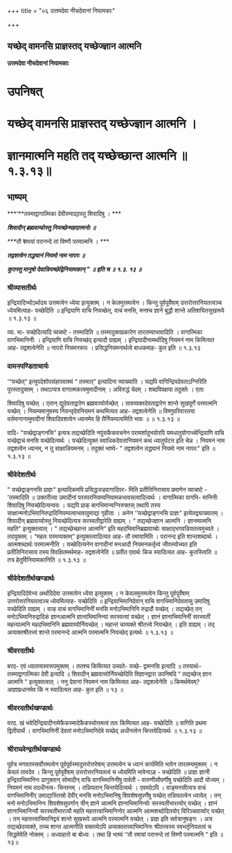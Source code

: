 +++
title = "०६ उत्तमदेवा नीचदेवानां नियामकाः"

+++


## यच्छेद् वामनसि प्राज्ञस्तद् यच्छेज्ज्ञान आत्मनि

**उत्तमदेवा नीचदेवानां नियामकाः**

# **उपनिषत्**

# **यच्छेद् वामनसि प्राज्ञस्तद् यच्छेज्ज्ञान आत्मनि ।**

# **ज्ञानमात्मनि महति तद् यच्छेच्छान्त आत्मनि ॥ १.३.१३॥**

## **भाष्यम्**

***‘**तस्माद्वागात्मिका देवीरुमाद्यास्तु शिवादिषु । ***

***शिवादीन् ब्रह्मवाय्वोस्तु नियच्छेन्महदात्मनोः ॥***

***तौ **र**मायां परानन्दे तां विष्णौ परमात्मनि । ***

***तद्वशत्वेन तद्ध्यानं नियमो नाम नापरः ॥***

***कुतस्तु मानुषो देवान्नियच्छेद्विनियामकान् " ॥ इति च ॥ १.३. १३ ॥***

### **श्रीव्यासतीर्थः**

इन्द्रियादिभ्योऽर्थादय उत्तमत्वेन ध्येया इत्युक्तम् । न केलमुत्तमत्वेन । किन्तु पूर्वपूर्वेषाम् उत्तरोत्तरनियतत्वञ्च ध्येयमित्याह- यच्छेदिति ॥ इन्द्रियाणि वाचि नियच्छेत्, वाचं मनसि, मनश्च ज्ञाने बुद्धौ शान्ते अतिशयितसुखरूपे ॥ १.३.१३ ॥

व्या. भा- यच्छेदित्यादि व्यचष्टे - तस्मादिति ॥ तस्मादुक्तप्रकारेण तारतम्याभावादिति । वागात्मिका वागभिमानिनीः । इन्द्रियाणि वाचि नियच्छ॑द् इत्यादौ ग्राह्यम् । इन्द्रियादीनामर्थादिषु नियमनं नाम किमित्यत आह- तद्वशत्वेनेति ॥ नापरो नियमनरूपः । प्रसिद्धनियमनार्थत्वे बाधकमाह- कुत इति ॥ १.३.१३

### **वामनपण्डिताचार्यः**

‘“यच्छेत्” इत्युपदेशोपसंहारवाक्यं “ तस्मात्" इत्यादिना व्याख्याति । यद्यपि वागिन्द्रियदेवताऽग्निरिति पुरस्तादुक्तम् । तथाऽप्यत्र वागात्मकत्वमुमादीनाम् । अविरुद्धं चेदम् । शब्दविवक्षया तदुक्तेः । एताः

शिवादिषु यच्छेत् । एतान् द्युदेवताद्वारेण ब्रह्मवाय्वोर्यच्छेत् । तावव्यक्तदेवताद्वारेण शान्ते सुखपूर्णे परमात्मनि यच्छेत् । नियम्यमानुषस्य नियन्तृदेवनियमनं कथमित्यत आह- तद्वशत्वेनेति ॥ विष्णुपरिवारतया वर्तमानानामुमादीनां शिवादिवशत्वेन ध्यानमेव हि तैर्नियम्यत्वमिति भावः ॥ ॥ १.३.१३ ॥

वादि- "यच्छेद्वाङ्गनसि” इत्यत्र तद्यच्छेदिति नपुंसकैकवचनेन परामर्शादुभयोरपि यमधातुयोगाच्चेन्द्रियाणि वाचि यच्छेद्वाचं मनसि यच्छेदित्यर्थः । यच्छेदित्युक्तं स्वाधिकदेवतानियमनं कथं ध्यातुर्घटत इति चेन्न । नियमनं नाम तद्वशत्वेन ध्यानम्, न तु साक्षान्नियमनम् । तदुक्तं भाष्ये- " तद्वशत्वेन तद्ध्यानं नियमो नाम नापरः" इति ॥ १.३.१३ ॥

### **श्रीवेदेशतीर्थः**

" यच्छेद्वाङ्गनसि प्राज्ञः" इत्यादिकमपि प्रसिद्धजडवागादिपर- मिति प्रतीतिनिरासाय प्रमाणेन व्याचष्टे - 'तस्मादिति ॥ उक्तरीत्या उमादीनां परस्परनियम्यनियामकभावसत्वादित्यर्थः । वागात्मिका वागभि- मानिनीः शिवादिषु नियच्छेदित्यन्वयः । यद्यपि प्राक् बागभिमान्यग्निरुक्तस् तथापि तस्य साक्षान्मनोऽभिमानिरुद्रादिनियम्यत्वाभावादुमाद्या गृहीताः । अनेन ‘‘यच्छेद्वाङ्गनसि प्राज्ञः" इत्येतद्व्याख्यातम् । शिवादीन् ब्रह्मवाय्वोस्तु नियच्छेदित्यत्र सरस्वतीद्वारेति ग्राह्यम् । “ तद्यच्छेज्ज्ञान आत्मनि । ज्ञानमात्मनि महति" इत्युक्तत्वात् । " तद्यच्छेच्छान्त आत्मनि” इति महदभिमानिब्रह्मवाय्बोः साक्षाद्भगवन्नियतत्वमुच्यते । तदयुक्तम् । “महतः परमव्यक्तम्” इत्युक्तत्वादित्यत आह- तौ रमायामिति । परानन्द इति शान्तशब्दार्थः । आत्मशब्दार्थः परमात्मनीति । यच्छेदित्यनेन वागादीनां मनआदौ नियमनकर्तृत्वं जीवस्योच्यत इति प्रतीतिनिरासाय तस्य विवक्षितमर्थमाह- तद्वशत्वेनेति ॥ प्रतीत एवार्थः किन्न स्यादित्यत आह- कुतस्त्विति ॥ तत्र हेतुर्विनियामकानिति ॥ १.३.१३ ॥

### **श्रीवेदेशतीर्थखण्डार्थः**

इन्द्रियादिदेवेभ्य अर्थादिदेवा उत्तमत्वेन ध्येया इत्युक्तम् । न केवलमुत्तमत्वेन किन्तु पूर्वपूर्वेषाम् उत्तरोत्तरनियतत्वञ्च ध्येयमित्याह- यच्छेदिति ॥ इन्द्रियाभिमानिदेवान् वाचि वागभिमानिदेवतासु उमादिषु यच्छेदिति ग्राह्यम् । वाक् वाचं वागभिमानिनीं मनसि मनोऽभिमानिनि रुद्रादौ यच्छेत् । तद्यच्छेत् तन् मनोऽभिमानिरुद्रादिकं ज्ञानआत्मनि ज्ञानाभिमानिन्यां सरस्वत्यां यच्छेत् । ज्ञानं ज्ञानाभिमानिनीं सरस्वतीं महत्यात्मनि महदभिमानिनि ब्रह्मवाय्वोर्नियच्छेत् । महान्तं चाव्यक्ते श्रीतत्त्वे नियच्छेत् । इति ग्राह्यम् । तद् अव्यक्तश्रीतत्त्वं शान्ते परमानन्दे आत्मनि परमात्मनि नियच्छेद् इत्यर्थः ॥ १.३.१३ ॥

### **श्रीवरदतीर्थः**

बरद- एवं ध्यातव्यस्वरूपमुक्तम् । ततश्च किमित्यत उच्यते- यच्छे- द्वामनसि इत्यादि ॥ तस्यार्थः- तस्माद्वागात्मिका देवी इत्यादि ॥ शिवादीन् ब्रह्मवाय्वोर्नियच्छेदिति विज्ञानद्वारा उपनिषदि “ तद्यच्छेज् ज्ञान आत्मनि " इत्युक्तत्वात् । ननु देवानां नियमनं नाम किमित्यत आह- तद्वशत्वेनेति ॥ किमर्थमेवम्? आज्ञाप्रधानमेव किं न स्यादित्यत आह- कुत इति ॥ १३ ॥

### **श्रीवरदतीर्थखण्डार्थः**

वरद. खं भवेदिन्द्रियादीनामेकैकस्मादेकैकस्योत्तमत्वं ततः किमित्यत आह- यच्छेदिति ॥ वागिति प्रथमा द्वितीयार्थे । वागभिमानिनीं देवतां मनोऽभिमानिदेवे यच्छेद् अधीनत्वेन चिन्तयेदित्यर्थः ॥ १.३.१३ ॥

### **श्रीराघवेन्द्रतीर्थखण्डार्थः**

पूर्वत्र भगवतस्सर्वोत्तमत्वेन पूर्वपूर्वस्मादुत्तरोत्तरेषाम् उत्तमत्वेन च ध्यानं कार्यमिति भावेन तारतम्यमुक्तम् । न केवलं तावदेव । किन्तु पूर्वपूर्वेषाम् उत्तरोत्तरनियतत्वं च ध्येयमिति भावेनाऽह - यच्छेदिति ॥ प्राज्ञः ज्ञानी इन्द्रियाभिमानिनः प्रागुक्तान् सोमादीन् वाचि वागभिमानिनीषु पार्वती - वारुणीसौपर्णीषु यच्छेदिति आदौ योज्यम् । नियमनं नाम तदधीनत्व- चिन्तनम् । तन्नियतान् चिन्तयेदित्यर्थः । एवमग्रेऽपि । वाङ्मनसीत्यत्र वाचं वागभिमानिनीर् उमाद्यास्तिस्रो देवीर् मनसि मनोऽभिमानिषु शिवशेषसुपर्णेषु यच्छेत् तन्नियतत्वेन ध्यायेत् । तन् मनो मनोऽभिमानिनः शिवशेषसुपर्णान् त्रीन् ज्ञाने आत्मनि ज्ञानाभिमानिन्योः सरस्वतीभारत्योर् यच्छेत् । ज्ञानं ज्ञानाभिमानिन्यौ सरस्वतीभारत्यौ महति महत्तत्त्वाभिमानिनोर् आत्मनि आत्मशब्दोदितयोर् विरिञ्चवाय्वोर् यच्छेत् । तन् महत्तत्त्वाभिमानिद्वयं शान्ते सुखरूपे आत्मनि परमात्मनि यच्छेत् । प्राज्ञ इति सर्वत्रानुषङ्गः । अत्र तद्यच्छेदव्यक्ते, तच्च शान्त आत्मनीति वक्तव्येऽपि अव्यक्ततत्त्वाभिमानिनः श्रीतत्त्वस्य स्वभर्तृनियतत्वं च सिद्धमेवेति नोक्तम् । अध्याहारो बा बोध्यः । तथा हि भाष्यं ‘‘तौ रमायां परानन्दे तां विष्णौ परमात्मनि ” इति ॥१३॥

